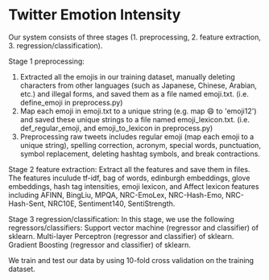 # Twitter Emotion Intensity

Our system consists of three stages (1. preprocessing, 2. feature extraction, 3. regression/classification). 

Stage 1 preprocessing:
1) Extracted all the emojis in our training dataset, manually deleting characters from other languages (such as Japanese, Chinese, Arabian, etc.) and illegal forms, and saved them as a file named emoji.txt. (i.e. define_emoji in preprocess.py)
2) Map each emoji in emoji.txt to a unique string (e.g. map 😄  to 'emoji12') and saved these unique strings to a file named emoji_lexicon.txt. (i.e. def_regular_emoji, and emoji_to_lexicon in preprocess.py)
3) Preprocessing raw tweets includes regular emoji (map each emoji to a unique string), spelling correction, acronym, special words, punctuation, symbol replacement, deleting hashtag symbols, and break contractions.

Stage 2 feature extraction:
Extract all the features and save them in files. 
The features inculude tf-idf, bag of words, edinburgh embeddings, glove embeddings, hash tag intensities, emoji lexicon, and Affect lexicon features including AFINN, BingLiu, MPQA, NRC-EmoLex, NRC-Hash-Emo, NRC-Hash-Sent, NRC10E, Sentiment140, SentiStrength.

Stage 3 regression/classification:
In this stage, we use the following regressors/classifiers:
Support vector machine (regressor and classifier) of sklearn. 
Multi-layer Perceptron (regressor and classifier) of sklearn. 
Gradient Boosting (regressor and classifier) of sklearn. 

We train and test our data by using 10-fold cross validation on the training dataset. 
